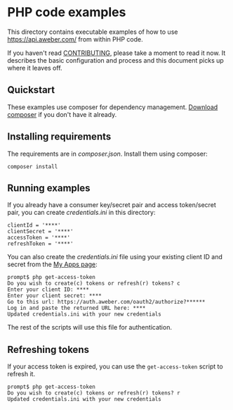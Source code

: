 # PHP code examples

This directory contains executable examples of how to use https://api.aweber.com/ from within PHP code.

If you haven't read [CONTRIBUTING], please take a moment to read it now.  It describes the basic configuration and process and this document picks up where it leaves off.

## Quickstart
These examples use composer for dependency management.  [Download composer](https://getcomposer.org/download/) if
you don't have it already.

## Installing requirements
The requirements are in *composer.json*. Install them using composer:

    composer install
    
## Running examples
If you already have a consumer key/secret pair and access token/secret pair, you can create *credentials.ini* in
this directory:

    clientId = '****'
    clientSecret = '****'
    accessToken = '****'
    refreshToken = '****'

You can also create the *credentials.ini* file using your existing client ID and secret from the
[My Apps page](https://labs.aweber.com/apps):

    prompt$ php get-access-token
    Do you wish to create(c) tokens or refresh(r) tokens? c
    Enter your client ID: ****
    Enter your client secret: ****
    Go to this url: https://auth.aweber.com/oauth2/authorize?******
    Log in and paste the returned URL here: ****
    Updated credentials.ini with your new credentials
    
The rest of the scripts will use this file for authentication. 

## Refreshing tokens
If your access token is expired, you can use the `get-access-token` script to refresh it.

    prompt$ php get-access-token
    Do you wish to create(c) tokens or refresh(r) tokens? r
    Updated credentials.ini with your new credentials

[CONTRIBUTING]: https://github.com/aweber/public-api-examples/blob/master/CONTRIBUTING.md

